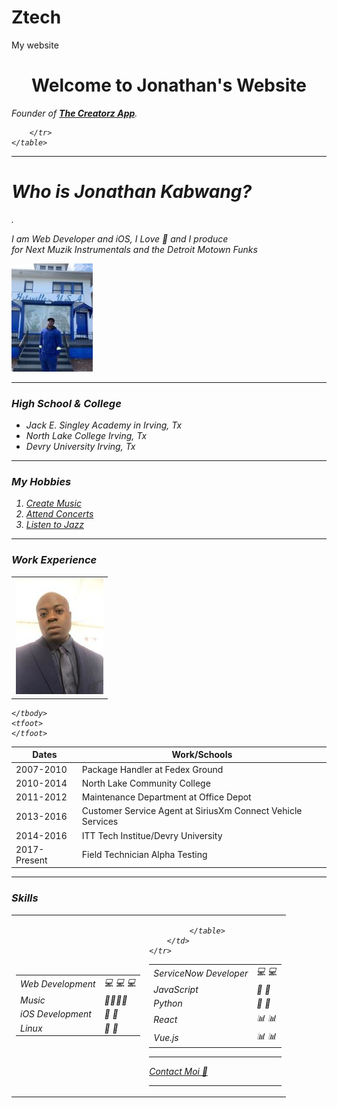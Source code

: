 # Ztech
My website
<!DOCTYPE html>
<html lang="en">
<head>
    <meta charset="UTF-8">
    <meta http-equiv="X-UA-Compatible" content="IE=edge">
    <meta name="viewport" content="width=device-width, initial-scale=1.0">
    <title>Ztech</title>
</head>
<body>
    <center>
        <h1>Welcome to Jonathan's Website</h1>
    </center>
    <table cellspacing="20">
        <tr>
            <td><img src="image/jonathan2.jpg" alt="Jonathan's profile picture"></td>
            <p><em>Founder of <strong><a href="https://ztech144.pythonanywhere.com/">The Creatorz App</a></strong>.</em</p>

        </tr>
    </table>
<hr size='4' noshade>
<h1>Who is Jonathan Kabwang?</h1>.
<p>I am Web Developer and iOS, I Love &#x1F3B5; and I produce<br>
    for Next Muzik Instrumentals and the Detroit Motown Funks</p>
    <img src="image/MTF1.jpg" alt="Jonathan's profile picture">

<hr size='4' noshade> 
<h3>High School & College</h3>
<ul>
    <li>Jack E. Singley Academy in Irving, Tx</li>
    <li>North Lake College Irving, Tx</li>
    <li>Devry University Irving, Tx</li>

</ul>
<hr size='4' noshade>
<h3>My Hobbies</h3>
<ol>
    <li><a href="https://www.youtube.com/watch?v=uquda46SwJ0">Create Music</a></li>
    <li><a href="https://www.youtube.com/watch?v=oCqh9qGaRdE">Attend Concerts</a></li>
    <li><a href="https://www.youtube.com/watch?v=ppJQKfqhFfE">Listen to Jazz</a></li>
</ol>
<hr size='4' noshade>
<h3>Work Experience</h3>
<table cellspacing="10">
    <thead>
        <tr>
            <th>Dates</th>
            <th>Work/Schools</th>
        </tr>
    </thead>
    <tbody>
        <tr>
            <td>2007-2010</td>
            <td>Package Handler at Fedex Ground</td>
        </tr>
        <tr>
            <td>2010-2014</td>
            <td>North Lake Community College</td>
        </tr>
        <tr>
            <td>2011-2012</td>
            <td>Maintenance Department at Office Depot</td>
        </tr>
            <td>2013-2016</td>
            <td>Customer Service Agent at SiriusXm Connect Vehicle Services</td>
        </tr>
        <tr>
            <td>2014-2016</td>
            <td>ITT Tech Institue/Devry University</td>
        </tr>
        <tr>
        <tr>
            <td>2017-Present</td>
            <td>Field Technician Alpha Testing</td>
        </tr>

    </tbody>
    <tfoot>
    </tfoot>
</table>
<hr size='4' noshade>
<h3>Skills</h3>
<table cellspacing="10">
    <tr>
        <td>
            <table>
                <tr>
                    <td>Web Development</td>
                    <td>&#128187; &#128187; &#128187;</td>
                </tr>
                     <td>Music</td>
                     <td> &#x1F3B8;&#x1F3B8;&#x1F3B8;&#x1F3B8;</td>
                 </tr>
                 <tr>
                     <td>iOS Development</td>
                     <td>&#x1F4BE; &#x1F4BE;</td>
                 </tr>
                 <tr>
                     <td>Linux</td>
                     <td> &#x1F4C7; &#x1F4C7;</td>
                 </tr>
             </table>
        </td>
        <td>
            <table>
                <tr>
                    <td>ServiceNow Developer</td>
                    <td>&#128187; &#128187;</td>
                </tr>
                     <td>JavaScript</td>
                     <td> &#128189; &#128189;</td>
                 </tr>
                 <tr>
                     <td>Python</td>
                     <td>&#x1F4BE; &#x1F4BE;</td>
                 </tr>
                 <tr>
                     <td>React</td>
                     <td>&#x1F4CA; &#x1F4CA;</td>
                 </tr>
                 <tr>
                    <td>Vue.js</td>
                    <td>&#x1F4CA; &#x1F4CA;</td>
                 </tr>

             </table>
        </td>
    </tr>
</table>

<hr size='4' noshade> 
<a href="https://ztech144.pythonanywhere.com/">Contact Moi  &#x1F4F3;</a>
<hr size='4' noshade> 

    
</body>
</html>
